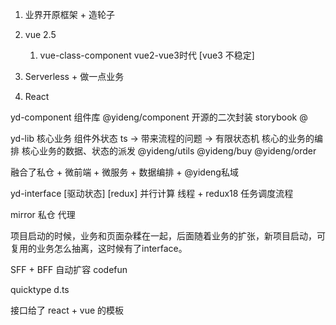 1. 业界开原框架 + 造轮子
2. vue 2.5
   1. vue-class-component
vue2-vue3时代 [vue3 不稳定]


3. Serverless + 做一点业务
4. React 



yd-component 组件库
  @yideng/component 开源的二次封装 storybook
  @

yd-lib 核心业务 组件外状态 ts -> 带来流程的问题 -> 有限状态机 核心的业务的编排 核心业务的数据、状态的派发
  @yideng/utils
  @yideng/buy
  @yideng/order

  融合了私仓 + 微前端 + 微服务 + 数据编排 + @yideng私域

yd-interface [驱动状态] [redux]
  并行计算 线程 + redux18 任务调度流程

mirror 私仓 代理


项目启动的时候，业务和页面杂糅在一起，后面随着业务的扩张，新项目启动，可复用的业务怎么抽离，这时候有了interface。

SFF + BFF 自动扩容 codefun

quicktype d.ts

接口给了 react + vue 的模板